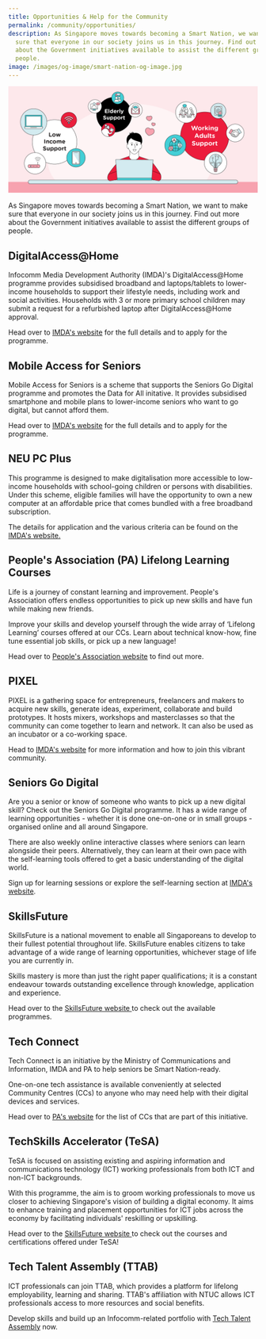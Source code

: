 ```yaml
---
title: Opportunities & Help for the Community
permalink: /community/opportunities/
description: As Singapore moves towards becoming a Smart Nation, we want to make
  sure that everyone in our society joins us in this journey. Find out more
  about the Government initiatives available to assist the different groups of
  people.
image: /images/og-image/smart-nation-og-image.jpg
---
```

![Opportunities & help for the community](/images/community/headerimages/opportunities-help.png)

As Singapore moves towards becoming a Smart Nation, we want to make sure that everyone in our society joins us in this journey. Find out more about the Government initiatives available to assist the different groups of people.

## DigitalAccess@Home

Infocomm Media Development Authority (IMDA)'s DigitalAccess@Home programme provides subsidised broadband and laptops/tablets to lower-income households to support their lifestyle needs, including work and social activities. Households with 3 or more primary school children may submit a request for a refurbished laptop after DigitalAccess@Home approval. 

Head over to [IMDA's website](https://www.imda.gov.sg/how-we-can-help/digital-access-at-home) for the full details and to apply for the programme.

## Mobile Access for Seniors

Mobile Access for Seniors is a scheme that supports the Seniors Go Digital programme and promotes the Data for All initative. It provides subsidised smartphone and mobile plans to lower-income seniors who want to go digital, but cannot afford them.

Head over to [IMDA's website](https://www.imda.gov.sg/how-we-can-help/mobile-access-for-seniors) for the full details and to apply for the programme.


## NEU PC Plus

This programme is designed to make digitalisation more accessible to low-income households with school-going children or persons with disabilities. Under this scheme, eligible families will have the opportunity to own a new computer at an affordable price that comes bundled with a free broadband subscription.

The details for application and the various criteria can be found on the [IMDA's website.](https://www.imda.gov.sg/neupc)

## People's Association (PA) Lifelong Learning Courses

Life is a journey of constant learning and improvement. People's Association offers endless opportunities to pick up new skills and have fun while making new friends.

Improve your skills and develop yourself through the wide array of ‘Lifelong Learning’ courses offered at our CCs. Learn about technical know-how, fine tune essential job skills, or pick up a new language!

Head over to [People's Association website](https://www.pa.gov.sg/our-programmes/cc-courses/courses/) to find out more.

## PIXEL

PIXEL is a gathering space for entrepreneurs, freelancers and makers to acquire new skills, generate ideas, experiment, collaborate and build prototypes. It hosts mixers, workshops and masterclasses so that the community can come together to learn and network. It can also be used as an incubator or a co-working space.

Head to [IMDA's website](https://www.imda.gov.sg/impixel#2) for more information and how to join this vibrant community.

## Seniors Go Digital

Are you a senior or know of someone who wants to pick up a new digital skill? Check out the Seniors Go Digital programme. It has a wide range of learning opportunities - whether it is done one-on-one or in small groups - organised online and all around Singapore.

There are also weekly online interactive classes where seniors can learn alongside their peers. Alternatively, they can learn at their own pace with the self-learning tools offered to get a basic understanding of the digital world.

Sign up for learning sessions or explore the self-learning section at [IMDA's website](https://www.imda.gov.sg/en/seniorsgodigital/learn).

## SkillsFuture

SkillsFuture is a national movement to enable all Singaporeans to develop to their fullest potential throughout life. SkillsFuture enables citizens to take advantage of a wide range of learning opportunities, whichever stage of life you are currently in.

Skills mastery is more than just the right paper qualifications; it is a constant endeavour towards outstanding excellence through knowledge, application and experience.

Head over to the [SkillsFuture website ](https://www.skillsfuture.gov.sg/) to check out the available programmes.

## Tech Connect

Tech Connect is an initiative by the Ministry of Communications and Information, IMDA and PA to help seniors be Smart Nation-ready.

One-on-one tech assistance is available conveniently at selected Community Centres (CCs) to anyone who may need help with their digital devices and services.

Head over to [PA's website](https://www.pa.gov.sg/engage/connect-with-government/tech-connect-brochures) for the list of CCs that are part of this initiative.

## TechSkills Accelerator (TeSA)

TeSA is focused on assisting existing and aspiring information and communications technology (ICT) working professionals from both ICT and non-ICT backgrounds.

With this programme, the aim is to groom working professionals to move us closer to achieving Singapore's vision of building a digital economy. It aims to enhance training and placement opportunities for ICT jobs across the economy by facilitating individuals' reskilling or upskilling.

Head over to the [SkillsFuture website ](https://www.skillsfuture.gov.sg/tesa/) to check out the courses and certifications offered under TeSA!

## Tech Talent Assembly (TTAB)

ICT professionals can join TTAB, which provides a platform for lifelong employability, learning and sharing. TTAB's affiliation with NTUC allows ICT professionals access to more resources and social benefits.

Develop skills and build up an Infocomm-related portfolio with [Tech Talent Assembly](https://www.ttab.org.sg/Pages/index.aspx) now.









